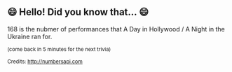## 😄 Hello! Did you know that... 😄
168 is the nubmer of performances that A Day in Hollywood / A Night in the Ukraine ran for.

<sup>(come back in 5 minutes for the next trivia)</sup>


<sup>Credits: http://numbersapi.com</sup>
